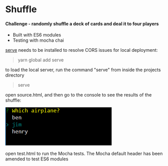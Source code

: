Shuffle
=================

#### Challenge - randomly shuffle a deck of cards and deal it to four players

* Built with ES6 modules
* Testing with mocha chai

[serve](https://www.npmjs.com/package/serve) needs to be installed to resolve CORS issues for local deployment:

> yarn global add serve

to load the local server, run the command "serve" from inside the projects directory

>serve

open source.html, and then go to the console to see the results of the shuffle:

![img1]

[img1]: https://github.com/ckpantelides/airport/blob/master/airport1.PNG

open test.html to run the Mocha tests. The Mocha default header has been amended to test ES6
modules
